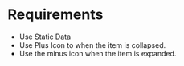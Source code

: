 # Requirements

- Use Static Data
- Use Plus Icon to when the item is collapsed.
- Use the minus icon when the item is expanded.

